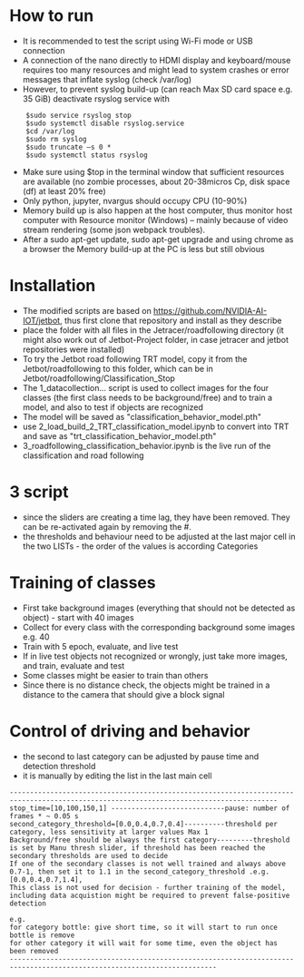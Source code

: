 
# How to run
* It is recommended to test the script using Wi-Fi mode or USB connection
* A connection of the nano directly to HDMI display and keyboard/mouse requires too many resources and might lead to system crashes or error messages that inflate syslog (check /var/log)
* However, to prevent syslog build-up (can reach Max SD card space e.g. 35 GiB) deactivate rsyslog service with 

```
    $sudo service rsyslog stop
    $sudo systemctl disable rsyslog.service
    $cd /var/log
    $sudo rm syslog
    $sudo truncate –s 0 *
    $sudo systemctl status rsyslog  
```



* Make sure using $top in the terminal window that sufficient resources are available (no zombie processes, about 20-38micros Cp, disk space (df) at least 20% free)
* Only python, jupyter, nvargus should occupy CPU (10-90%)
* Memory build up is also happen at the host computer, thus monitor host computer with Resource monitor (Windows) – mainly because of video stream rendering (some json webpack troubles).
* After a sudo apt-get update, sudo apt-get upgrade and using chrome as a browser the Memory build-up at the PC is less but still obvious

# Installation

* The modified scripts are based on https://github.com/NVIDIA-AI-IOT/jetbot, thus first clone that repository and install as they describe
* place the folder with all files in the Jetracer/roadfollowing directory (it might also work out of Jetbot-Project folder, in case jetracer and jetbot repositories were installed)
* To try the Jetbot road following TRT model, copy it from the Jetbot/roadfollowing to this folder, which can be in Jetbot/roadfollowing/Classification_Stop
* The 1_datacollection... script is used to collect images for the four classes (the first class needs to be background/free) and to train a model, and also to test if objects are recognized
* The model will be saved as "classification_behavior_model.pth"
* use 2_load_build_2_TRT_classification_model.ipynb to convert into TRT and save as "trt_classification_behavior_model.pth"
* 3_roadfollowing_classification_behavior.ipynb is the live run of the classification and road following

# 3 script
* since the sliders are creating a time lag, they have been removed. They can be re-activated again by removing the #.
* the thresholds and behaviour need to be adjusted at the last major cell in the two LISTs - the order of the values is according  Categories

# Training of classes
* First take background images (everything that should not be detected as object) - start with 40 images
* Collect for every class with the corresponding background some images e.g. 40
* Train with 5 epoch, evaluate, and live test
* If in live test objects not recognized or wrongly, just take more images, and train, evaluate and test
* Some classes might be easier to train than others
* Since there is no distance check, the objects might be trained in a distance to the camera that should give a block signal

# Control of driving and behavior
* the second to last category can be adjusted by pause time and detection threshold
* it is manually by editing the list in the last main cell

```
----------------------------------------------------------------------------------------------------------------------------------------
stop_time=[10,100,150,1] ----------------------------pause: number of frames * ~ 0.05 s
second_category_threshold=[0.0,0.4,0.7,0.4]----------threshold per category, less sensitivity at larger values Max 1 
Background/free should be always the first category---------threshold is set by Manu thresh slider, if threshold has been reached the secondary thresholds are used to decide
If one of the secondary classes is not well trained and always above 0.7-1, then set it to 1.1 in the second_category_threshold .e.g. [0.0,0.4,0.7,1.4], 
This class is not used for decision - further training of the model, including data acquistion might be required to prevent false-positive detection

e.g.
for category bottle: give short time, so it will start to run once bottle is remove
for other category it will wait for some time, even the object has been removed
-------------------------------------------------------------------------------------------------------------------------
```




